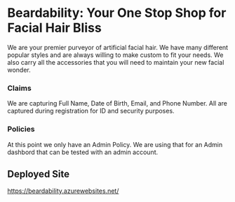  # Beardability: Your One Stop Shop for Facial Hair Bliss

 We are your premier purveyor of artificial facial hair. We have many different popular styles and are always willing to make custom to fit your needs. We also carry all the accessories that you will need to maintain your new facial wonder. 

 ### Claims

 We are capturing Full Name, Date of Birth, Email, and Phone Number. All are captured during registration for ID and security purposes. 

 ### Policies

 At this point we only have an Admin Policy. We are using that for an Admin dashbord that can be tested with an admin account. 

 ## Deployed Site

 https://beardability.azurewebsites.net/

